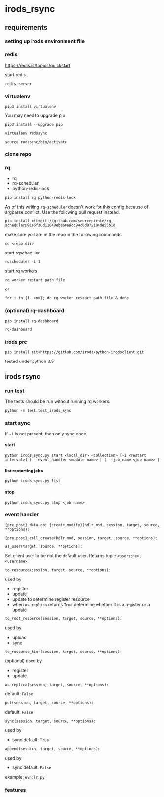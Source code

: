 # irods_rsync

## requirements ##

### setting up irods environment file ###

### redis ###
https://redis.io/topics/quickstart

start redis

```
redis-server
```

### virtualenv ###
```
pip3 install virtualenv
```

You may need to upgrade pip
```
pip3 install --upgrade pip
```

```
virtualenv rodssync
```

```
source rodssync/bin/activate
```

### clone repo ###

### rq ###
 * rq
 * rq-scheduler
 * python-redis-lock
```
pip install rq python-redis-lock
```

As of this writing `rq-scheduler` doesn't work for this config because of argparse conflict. Use the following pull request instead.
```
pip install git+git://github.com/sourcepirate/rq-scheduler@9166f30d11849ebe60aacc94c6d072184de55b1d
```

make sure you are in the repo in the following commands
```
cd <repo dir>
```

start rqscheduler
```
rqscheduler -i 1
```

start rq workers
```
rq worker restart path file
```

or
```
for i in {1..<n>}; do rq worker restart path file & done
```



### (optional) rq-dashboard ###
```
pip install rq-dashboard
```
```
rq-dashboard
```
### irods prc ###
```
pip install git+https://github.com/irods/python-irodsclient.git
```

tested under python 3.5

## irods rsync ###

### run test ###


The tests should be run without running rq workers.

```
python -m test.test_irods_sync
```

### start sync ###

If `-i` is not present, then only sync once

#### start
```
python irods_sync.py start <local_dir> <collection> [-i <restart interval>] [ --event_handler <module name> ] [ --job_name <job name> ]
```

#### list restarting jobs
```
python irods_sync.py list
```

#### stop
```
python irods_sync.py stop <job name>
```

### event handler ###

```
{pre,post}_data_obj_{create,modify}(hdlr_mod, session, target, source, **options):
```
  
```
{pre,post}_coll_create(hdlr_mod, session, target, source, **options):
```

```
as_user(target, source, **options):
```

Set client user to be not the default user. Returns tuple `<userzone>, <username>`.

```
to_resource(session, target, source, **options):
```
used by
 * register
 * update
 * update to determine register resource
 * when `as_replica` returns `True` determine whether it is a register or a update
 
```
to_root_resource(session, target, source, **options):
```
used by
 * upload
 * sync

```
to_resource_hier(session, target, source, **options):
```
(optional) used by
 * register
 * update

```
as_replica(session, target, source, **options):
```
default: `False`

```
put(session, target, source, **options):
```
default: `False`

```
sync(session, target, source, **options):
```
used by
  * sync
default: `True`

```
append(session, target, source, **options):
```
used by
  * sync
default: `False`

example: `evhdlr.py`

### features
